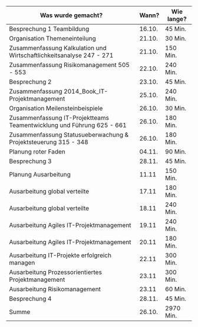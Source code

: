 ﻿Was wurde gemacht? | Wann? | Wie lange?
--- | --- | ---
Besprechung 1 Teambildung |	16.10. |	45 Min.
Organisation Themeneinteilung |	21.10. |	30 Min.
Zusammenfassung Kalkulation und Wirtschaftlichkeitsanalyse 247 - 271 |	21.10. |	150 Min.
Zusammenfassung Risikomanagement 505 - 553 |	22.10. |	240 Min.
Besprechung 2 |	23.10. |	45 Min.
Zusammenfassung 2014_Book_IT-Projektmanagement | 25.10. |	240 Min.
Organisation Meilensteinbeispiele 	|26.10. |	30 Min.
Zusammenfassung IT-Projektteams Teamentwicklung und Führung 625 - 661 |	26.10. |	180 Min.
Zusammenfassung Statusueberwachung & Projektsteuerung 315 - 348 |	26.10. |	180 Min.
Planung roter Faden |	04.11. |	90 Min.
Besprechung 3 |	28.11. |	45 Min.
Planung Ausarbeitung | 11.11 | 150 Min.
Ausarbeitung global verteilte | 17.11 | 180 Min.
Ausarbeitung global verteilte | 18.11 | 240 Min.
Ausarbeitung Agiles IT-Projektmanagement | 19.11 | 240 Min.
Ausarbeitung Agiles IT-Projektmanagement | 20.11 | 180 Min.
Ausarbeitung IT-Projekte erfolgreich managen | 22.11 | 300 Min.
Ausarbeitung Prozessorientiertes Projektmanagement | 23.11 | 300 Min.
Ausarbeitung Risikomanagement | 23.11 | 60 Min.
Besprechung 4 |	28.11. |	45 Min.
Summe |	26.10. |	2970 Min.
